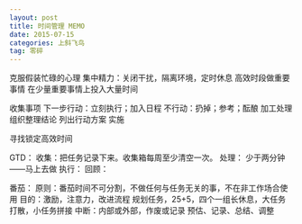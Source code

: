 ```yaml
---
layout: post
title: 时间管理 MEMO
date: 2015-07-15
categories: 上斜飞鸟
tag: 零碎
---
```


克服假装忙碌的心理
集中精力：关闭干扰，隔离环境，定时休息
高效时段做重要事情
在少量重要事情上投入大量时间

收集事项
下一步行动：立刻执行；加入日程
不行动：扔掉；参考；酝酿
加工处理
组织整理结论
列出行动方案
实施

寻找锁定高效时间

GTD：
收集：把任务记录下来。收集箱每周至少清空一次。
处理：
少于两分钟——马上去做
执行：
回顾：

番茄：
原则：番茄时间不可分割，不做任何与任务无关的事，不在非工作场合使用
目的：激励，注意力，改进流程
规划任务，25+5，四个一组长休息，大任务打散，小任务拼接
中断：内部或外部，作废或记录
预估、记录、总结、调整
